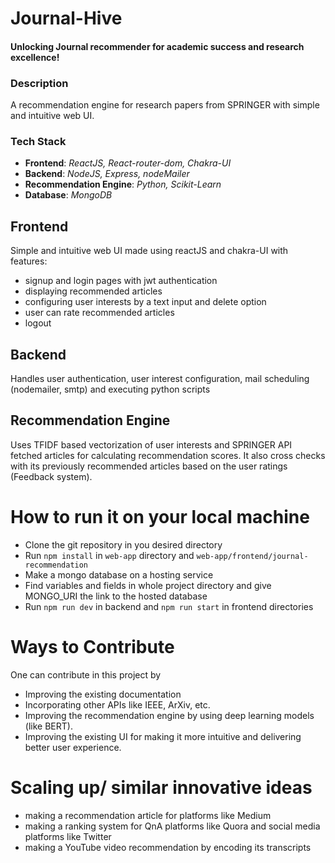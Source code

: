 # Journal-Hive

#### Unlocking Journal recommender for academic success and research excellence!

### Description

A recommendation engine for research papers from SPRINGER with simple and intuitive web UI.

### Tech Stack

- **Frontend**: _ReactJS, React-router-dom, Chakra-UI_
- **Backend**: _NodeJS, Express, nodeMailer_
- **Recommendation Engine**: _Python, Scikit-Learn_
- **Database**: _MongoDB_

## Frontend

Simple and intuitive web UI made using reactJS and chakra-UI with features:

- signup and login pages with jwt authentication
- displaying recommended articles
- configuring user interests by a text input and delete option
- user can rate recommended articles
- logout

## Backend

Handles user authentication, user interest configuration, mail scheduling (nodemailer, smtp) and executing python scripts

## Recommendation Engine

Uses TFIDF based vectorization of user interests and SPRINGER API fetched articles for calculating recommendation scores.
It also cross checks with its previously recommended articles based on the user ratings (Feedback system).

# How to run it on your local machine
- Clone the git repository in you desired directory
- Run ```npm install``` in ```web-app``` directory and ```web-app/frontend/journal-recommendation```
- Make a mongo database on a hosting service
- Find variables and fields in whole project directory and give MONGO_URI the link to the hosted database
- Run ```npm run dev``` in backend and ```npm run start``` in frontend directories

# Ways to Contribute

One can contribute in this project by

- Improving the existing documentation
- Incorporating other APIs like IEEE, ArXiv, etc.
- Improving the recommendation engine by using deep learning models (like BERT).
- Improving the existing UI for making it more intuitive and delivering better user experience.

# Scaling up/ similar innovative ideas

- making a recommendation article for platforms like Medium
- making a ranking system for QnA platforms like Quora and social media platforms like Twitter
- making a YouTube video recommendation by encoding its transcripts
